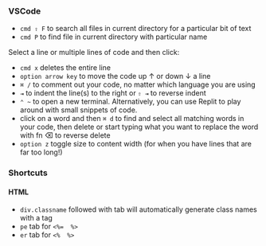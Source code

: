 ### VSCode

* `cmd ⇧ F` to search all files in current directory for a particular bit of text
* `cmd P` to find file in current directory with particular name <br>

Select a line or multiple lines of code and then click: <br>
* `cmd x` deletes the entire line
* `option arrow key` to move the code up ↑ or down ↓ a line
* `⌘ /` to comment out your code, no matter which language you are using
* `⇥` to indent the line(s) to the right or `⇧ ⇥` to reverse indent
* `⌃ ~`  to open a new terminal. Alternatively, you can use Replit to play around with small snippets of code.
* click on a word and then `⌘ d` to find and select all matching words in your code, then delete or start typing what you want to replace the word with
fn ⌫ to reverse delete
* `option z` toggle size to content width (for when you have lines that are far too long!)

### Shortcuts

#### HTML
* `div.classname` followed with tab will automatically generate class names with a tag
* `pe` tab for `<%=  %>`
* `er` tab for `<%  %>`
